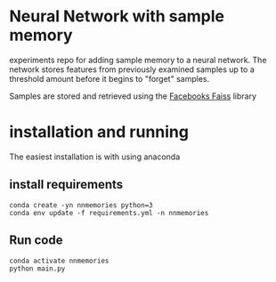 # Neural Network with sample memory

experiments repo for adding sample memory to a neural network.  The network stores features from previously examined samples up to a threshold amount before it begins to "forget" samples.

Samples are stored and retrieved using the [Facebooks Faiss](https://github.com/facebookresearch/faiss) library

# installation and running

The easiest installation is with using anaconda

## install requirements
```
conda create -yn nnmemories python=3
conda env update -f requirements.yml -n nnmemories
```

## Run code

```
conda activate nnmemories
python main.py
```